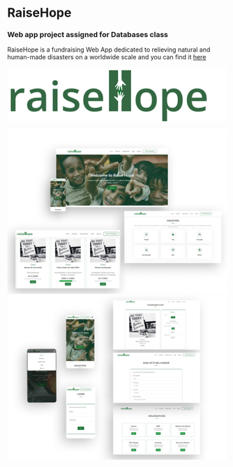 # RaiseHope
### Web app project assigned for Databases class

RaiseHope is a fundraising Web App dedicated to relieving natural and human-made disasters on a worldwide scale and you can find it [here](http://13.53.134.138/RaiseHope/index.php)
<p></p>
<p align="center">
  <img src="./image/3.jpg">
</p>
<p align="center">
  <img src="./image/1.jpg">
  <img src="./image/2.jpg">
</p>
